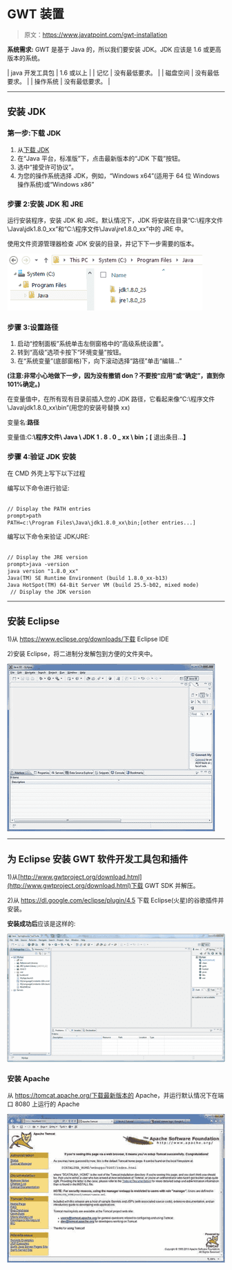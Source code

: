 # GWT 装置

> 原文：<https://www.javatpoint.com/gwt-installation>

**系统需求:** GWT 是基于 Java 的，所以我们要安装 JDK。JDK 应该是 1.6 或更高版本的系统。

| java 开发工具包 | 1.6 或以上 |
| 记忆 | 没有最低要求。 |
| 磁盘空间 | 没有最低要求。 |
| 操作系统 | 没有最低要求。 |

* * *

## 安装 JDK

### 第一步:下载 JDK

1.  从[下载 JDK](http://www.oracle.com/technetwork/java/javase/downloads/index.html.)
2.  在“Java 平台，标准版”下，点击最新版本的“JDK 下载”按钮。
3.  选中“接受许可协议”。
4.  为您的操作系统选择 JDK，例如，“Windows x64”(适用于 64 位 Windows 操作系统)或“Windows x86”

### 步骤 2:安装 JDK 和 JRE

运行安装程序，安装 JDK 和 JRE。默认情况下，JDK 将安装在目录“C:\程序文件\Java\jdk1.8.0_xx”和“C:\程序文件\Java\jre1.8.0_xx”中的 JRE 中。

使用文件资源管理器检查 JDK 安装的目录，并记下下一步需要的版本。

![GWT Installation 1](img/f7e29796f7d8bf326e1bdee17c599e0c.png)

### 步骤 3:设置路径

1.  启动“控制面板”系统单击左侧窗格中的“高级系统设置”。
2.  转到“高级”选项卡按下“环境变量”按钮。
3.  在“系统变量”(底部窗格)下，向下滚动选择“路径”单击“编辑…”

**(注意:非常小心地做下一步，因为没有撤销 don？不要按“应用”或“确定”，直到你 101%确定。)**

在变量值中，在所有现有目录前插入您的 JDK 路径，它看起来像“C:\程序文件\Java\jdk1.8.0_xx\bin”(用您的安装号替换 xx)

变量名:**路径**

变量值:C:**\程序文件\ Java \ JDK 1 . 8 . 0 _ xx \ bin；[** 退出条目...**】**

### 步骤 4:验证 JDK 安装

在 CMD 外壳上写下以下过程

编写以下命令进行验证:

```

// Display the PATH entries
prompt>path
PATH=c:\Program Files\Java\jdk1.8.0_xx\bin;[other entries...]

```

编写以下命令来验证 JDK/JRE:

```

// Display the JRE version
prompt>java -version
java version "1.8.0_xx"
Java(TM) SE Runtime Environment (build 1.8.0_xx-b13)
Java HotSpot(TM) 64-Bit Server VM (build 25.5-b02, mixed mode)
 // Display the JDK version

```

* * *

## 安装 Eclipse

1)从 https://www.eclipse.org/downloads/下载 Eclipse IDE

2)安装 Eclipse，将二进制分发解包到方便的文件夹中。

![GWT Installation 2](img/6e6ecdcbe279b358504831763c3030b6.png)

* * *

## 为 Eclipse 安装 GWT 软件开发工具包和插件

1)从[http://www.gwtproject.org/download.html](http://www.gwtproject.org/download.html)下载 GWT SDK 并解压。

2)从 https://dl.google.com/eclipse/plugin/4.5 下载 Eclipse(火星)的谷歌插件并安装。

**安装成功后**应该是这样的:

![GWT Installation 3](img/af7ee692a12e1737350359d1a2807135.png)

### 安装 Apache

从 https://tomcat.apache.org/下载最新版本的 Apache，并运行默认情况下在端口 8080 上运行的 Apache

![GWT Installation 4](img/d3ec571d619487a4e78c1e8be5249972.png)